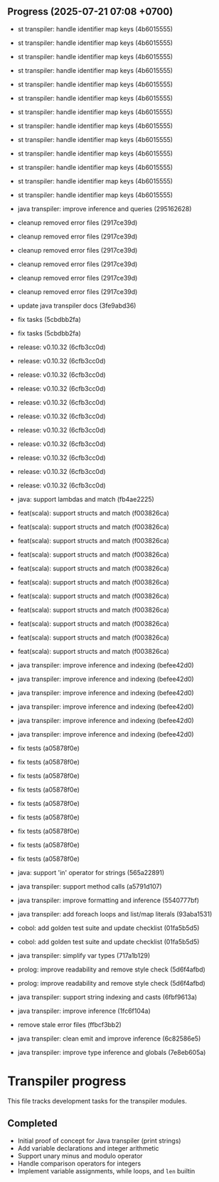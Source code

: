 ## Progress (2025-07-21 07:08 +0700)
- st transpiler: handle identifier map keys (4b6015555)

- st transpiler: handle identifier map keys (4b6015555)

- st transpiler: handle identifier map keys (4b6015555)

- st transpiler: handle identifier map keys (4b6015555)

- st transpiler: handle identifier map keys (4b6015555)

- st transpiler: handle identifier map keys (4b6015555)

- st transpiler: handle identifier map keys (4b6015555)

- st transpiler: handle identifier map keys (4b6015555)

- st transpiler: handle identifier map keys (4b6015555)

- st transpiler: handle identifier map keys (4b6015555)

- st transpiler: handle identifier map keys (4b6015555)

- st transpiler: handle identifier map keys (4b6015555)

- st transpiler: handle identifier map keys (4b6015555)

- java transpiler: improve inference and queries (295162628)

- cleanup removed error files (2917ce39d)

- cleanup removed error files (2917ce39d)

- cleanup removed error files (2917ce39d)

- cleanup removed error files (2917ce39d)

- cleanup removed error files (2917ce39d)

- cleanup removed error files (2917ce39d)

- update java transpiler docs (3fe9abd36)

- fix tasks (5cbdbb2fa)

- fix tasks (5cbdbb2fa)

- release: v0.10.32 (6cfb3cc0d)

- release: v0.10.32 (6cfb3cc0d)

- release: v0.10.32 (6cfb3cc0d)

- release: v0.10.32 (6cfb3cc0d)

- release: v0.10.32 (6cfb3cc0d)

- release: v0.10.32 (6cfb3cc0d)

- release: v0.10.32 (6cfb3cc0d)

- release: v0.10.32 (6cfb3cc0d)

- release: v0.10.32 (6cfb3cc0d)

- release: v0.10.32 (6cfb3cc0d)

- release: v0.10.32 (6cfb3cc0d)

- java: support lambdas and match (fb4ae2225)

- feat(scala): support structs and match (f003826ca)

- feat(scala): support structs and match (f003826ca)

- feat(scala): support structs and match (f003826ca)

- feat(scala): support structs and match (f003826ca)

- feat(scala): support structs and match (f003826ca)

- feat(scala): support structs and match (f003826ca)

- feat(scala): support structs and match (f003826ca)

- feat(scala): support structs and match (f003826ca)

- feat(scala): support structs and match (f003826ca)

- feat(scala): support structs and match (f003826ca)

- feat(scala): support structs and match (f003826ca)

- java transpiler: improve inference and indexing (befee42d0)

- java transpiler: improve inference and indexing (befee42d0)

- java transpiler: improve inference and indexing (befee42d0)

- java transpiler: improve inference and indexing (befee42d0)

- java transpiler: improve inference and indexing (befee42d0)

- java transpiler: improve inference and indexing (befee42d0)

- fix tests (a05878f0e)

- fix tests (a05878f0e)

- fix tests (a05878f0e)

- fix tests (a05878f0e)

- fix tests (a05878f0e)

- fix tests (a05878f0e)

- fix tests (a05878f0e)

- fix tests (a05878f0e)

- fix tests (a05878f0e)

- java: support 'in' operator for strings (565a22891)

- java transpiler: support method calls (a5791d107)

- java transpiler: improve formatting and inference (5540777bf)

- java transpiler: add foreach loops and list/map literals (93aba1531)

- cobol: add golden test suite and update checklist (01fa5b5d5)

- cobol: add golden test suite and update checklist (01fa5b5d5)

- java transpiler: simplify var types (717a1b129)

- prolog: improve readability and remove style check (5d6f4afbd)

- prolog: improve readability and remove style check (5d6f4afbd)

- java transpiler: support string indexing and casts (6fbf9613a)
- java transpiler: improve inference (1fc6f104a)
- remove stale error files (ffbcf3bb2)
- java transpiler: clean emit and improve inference (6c82586e5)
- java transpiler: improve type inference and globals (7e8eb605a)

# Transpiler progress

This file tracks development tasks for the transpiler modules.

## Completed
- Initial proof of concept for Java transpiler (print strings)
- Add variable declarations and integer arithmetic
- Support unary minus and modulo operator
- Handle comparison operators for integers
- Implement variable assignments, while loops, and `len` builtin

